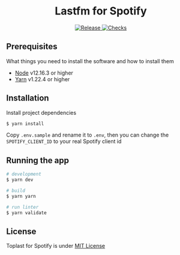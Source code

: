 <h1 align="center">Lastfm for Spotify</h1>

<p align="center">
  <a href="https://github.com/castilh0s/toplast-for-spotify/actions?query=workflow%3ARelease">
    <img
      alt="Release"
      src="https://github.com/castilh0s/toplast-for-spotify/workflows/Release/badge.svg"
    />
  </a>
  <a href="https://github.com/castilh0s/toplast-for-spotify/actions?query=workflow%3AChecks">
    <img
      alt="Checks"
      src="https://github.com/castilh0s/toplast-for-spotify/workflows/Checks/badge.svg"
    />
  </a>
</p>

## Prerequisites

What things you need to install the software and how to install them

- [Node](https://nodejs.org/) v12.16.3 or higher
- [Yarn](https://yarnpkg.com/) v1.22.4 or higher

## Installation

Install project dependencies

```bash
$ yarn install
```

Copy `.env.sample` and rename it to `.env`, then you can change the `SPOTIFY_CLIENT_ID` to your real Spotify client id

## Running the app

```bash
# development
$ yarn dev

# build
$ yarn yarn

# run linter
$ yarn validate
```

## License

Toplast for Spotify is under [MIT License](LICENSE)
